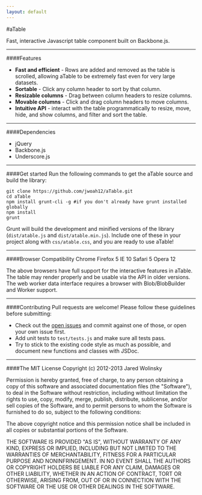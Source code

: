 ```yaml
---
layout: default
---
```


#aTable

Fast, interactive Javascript table component built on Backbone.js.

<hr/>

####Features
* **Fast and efficient** - Rows are added and removed as the table is scrolled, allowing aTable to be extremely fast even for very large datasets.
* **Sortable** - Click any column header to sort by that column.
* **Resizable columns** - Drag between column headers to resize columns.
* **Movable columns** - Click and drag column headers to move columns.
* **Intuitive API** - interact with the table programmatically to resize, move, hide, and show columns, and filter and sort the table.

<hr/>

####Dependencies
* jQuery
* Backbone.js
* Underscore.js

<hr/>

####Get started
Run the following commands to get the aTable source and build the library:
```
git clone https://github.com/jwoah12/aTable.git
cd aTable
npm install grunt-cli -g #if you don't already have grunt installed globally
npm install
grunt
```
Grunt will build the development and minified versions of the library (`dist/atable.js` and `dist/atable.min.js`).  Include one of these in your project along with `css/atable.css`, and you are ready to use aTable!
<hr/>

####Browser Compatibility
Chrome
Firefox 5
IE 10
Safari 5
Opera 12

The above browsers have full support for the interactive features in aTable. The table may render properly and be usable via the API in older versions. The web worker data interface requires a browser with Blob/BlobBuilder and Worker support.

<hr/>

####Contributing
Pull requests are welcome!  Please follow these guidelines before submitting:
* Check out the [open issues](https://github.com/jwoah12/aTable/issues?state=open) and commit against one of those, or open your own issue first.
* Add unit tests to `test/tests.js` and make sure all tests pass.
* Try to stick to the existing code style as much as possible, and document new functions and classes with JSDoc.

<hr/>
####The MIT License
Copyright (c) 2012-2013 Jared Wolinsky

Permission is hereby granted, free of charge, to any person obtaining a copy of this software and associated documentation files (the "Software"), to deal in the Software without restriction, including without limitation the rights to use, copy, modify, merge, publish, distribute, sublicense, and/or sell copies of the Software, and to permit persons to whom the Software is furnished to do so, subject to the following conditions:

The above copyright notice and this permission notice shall be included in all copies or substantial portions of the Software.

THE SOFTWARE IS PROVIDED "AS IS", WITHOUT WARRANTY OF ANY KIND, EXPRESS OR IMPLIED, INCLUDING BUT NOT LIMITED TO THE WARRANTIES OF MERCHANTABILITY, FITNESS FOR A PARTICULAR PURPOSE AND NONINFRINGEMENT. IN NO EVENT SHALL THE AUTHORS OR COPYRIGHT HOLDERS BE LIABLE FOR ANY CLAIM, DAMAGES OR OTHER LIABILITY, WHETHER IN AN ACTION OF CONTRACT, TORT OR OTHERWISE, ARISING FROM, OUT OF OR IN CONNECTION WITH THE SOFTWARE OR THE USE OR OTHER DEALINGS IN THE SOFTWARE.
